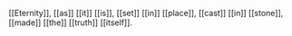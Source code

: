 [[Eternity]], [[as]] [[it]] [[is]], [[set]] [[in]] [[place]], [[cast]] [[in]] [[stone]], [[made]] [[the]] [[truth]] [[itself]].